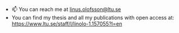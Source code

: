 - 📫 You can reach me at linus.olofsson@ltu.se
- You can find my thesis and all my publications with open access at: https://www.ltu.se/staff/l/linolo-1.157055?l=en 

<!---
LinusOlofsson/LinusOlofsson is a ✨ special ✨ repository because its `README.md` (this file) appears on your GitHub profile.
You can click the Preview link to take a look at your changes.
--->

